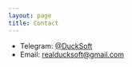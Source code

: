 ```yaml
---
layout: page
title: Contact
---
```


* Telegram: [@DuckSoft](https://t.me/ducksoft)
* Email: realducksoft@gmail.com


